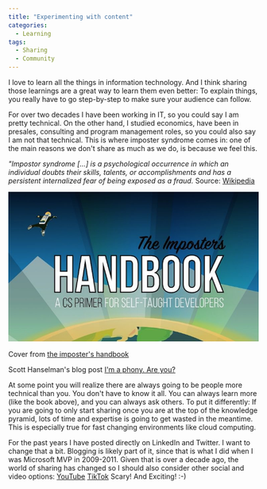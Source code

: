 ```yaml
---
title: "Experimenting with content"
categories:
  - Learning
tags:
  - Sharing
  - Community
---
```


I love to learn all the things in information technology. And I think sharing those learnings are a great way to learn them even better: To explain things, you really have to go step-by-step to make sure your audience can follow.

For over two decades I have been working in IT, so you could say I am pretty technical. On the other hand, I studied economics, have been in presales, consulting and program management roles, so you could also say I am not that technical. This is where imposter syndrome comes in: one of the main reasons we don't share as much as we do, is because we feel this.

*"Impostor syndrome [...] is a psychological occurrence in which an individual doubts their skills, talents, or accomplishments and has a persistent internalized fear of being exposed as a fraud.*
Source: [Wikipedia](https://en.wikipedia.org/wiki/Impostor_syndrome)

![Imposter handbook](../assets/images/2022-07-22-experimenting-with-content.jpg)

Cover from [the imposter's handbook](https://bigmachine.io/products/the-imposters-handbook/)

Scott Hanselman's blog post [I'm a phony. Are you?](https://www.hanselman.com/blog/im-a-phony-are-you)

At some point you will realize there are always going to be people more technical than you. You don't have to know it all. You can always learn more (like the book above), and you can always ask others. To put it differently: If you are going to only start sharing once you are at the top of the knowledge pyramid, lots of time and expertise is going to get wasted in the meantime. This is especially true for fast changing environments like cloud computing.

For the past years I have posted directly on LinkedIn and Twitter. I want to change that a bit. Blogging is likely part of it, since that is what I did when I was Microsoft MVP in 2009-2011. Given that is over a decade ago, the world of sharing has changed so I should also consider other social and video options: [YouTube](https://www.youtube.com/@pdebruin) [TikTok](https://www.tiktok.com/@pieter_de_bruin) Scary! And Exciting! :-)